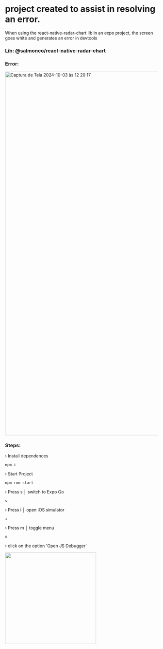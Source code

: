 # project created to assist in resolving an error.
When using the react-native-radar-chart lib in an expo project, the screen goes white and generates an error in devtools

### Lib: @salmonco/react-native-radar-chart

### Error:

<img width="1193" alt="Captura de Tela 2024-10-03 às 12 20 17" src="https://github.com/user-attachments/assets/a7f42368-39d6-4963-ae4a-cb7362e2d056">

### Steps:
› Install dependences
```
npm i
```
› Start Project
```
npm run start
```
› Press s │ switch to Expo Go
```
s
```
› Press i │ open iOS simulator
```
i
```
› Press m │ toggle menu
```
m
```
› click on the option 'Open JS Debugger'

<img src="https://github.com/user-attachments/assets/be49265c-3806-471d-8e2c-46351ff0ed1f" width="300">


